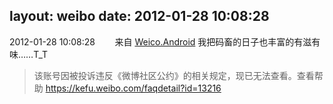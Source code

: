 layout: weibo
date: 2012-01-28 10:08:28
---
<meta name="referrer" content="no-referrer" />

2012-01-28 10:08:28  &nbsp;&nbsp;&nbsp;&nbsp;&nbsp;&nbsp; 来自 <a href="http://app.weibo.com/t/feed/l4RWD" rel="nofollow">Weico.Android</a>
我把码畜的日子也丰富的有滋有味……T_T
>  该账号因被投诉违反《微博社区公约》的相关规定，现已无法查看。查看帮助 https://kefu.weibo.com/faqdetail?id=13216
